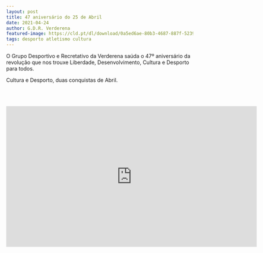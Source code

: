 ```yaml
---
layout: post
title: 47 aniversário do 25 de Abril
date: 2021-04-24
author: G.D.R. Verderena
featured-image: https://cld.pt/dl/download/0a5ed6ae-80b3-4687-887f-5239f99bf37f/v_2021.jpg
tags: desporto atletismo cultura
---
```

O Grupo Desportivo e Recretativo da Verderena saúda o 47º aniversário da revolução que nos trouxe Liberdade, Desenvolvimento, Cultura e Desporto
para todos.

Cultura e Desporto, duas conquistas de Abril.

<br><br>
<div align="center" > 
<iframe width="675" height="380" src="https://youtu.be/S6cYFKW05GI" frameborder="0" allow="accelerometer; autoplay; clipboard-write; encrypted-media; gyroscope; picture-in-picture" allowfullscreen></iframe>
</div>
<br><br>

